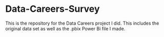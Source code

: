 # Data-Careers-Survey
This is the repository for the Data Careers project I did. This includes the original data set as well as the .pbix Power Bi file I made. 
